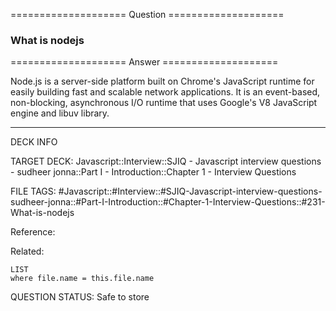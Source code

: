 ==================== Question ====================  

### What is nodejs  

==================== Answer ====================  

Node.js is a server-side platform built on Chrome's JavaScript runtime for
easily building fast and scalable network applications. It is an event-based,
non-blocking, asynchronous I/O runtime that uses Google's V8 JavaScript engine
and libuv library.

---

DECK INFO

TARGET DECK: Javascript::Interview::SJIQ - Javascript interview questions -
sudheer jonna::Part I - Introduction::Chapter 1 - Interview Questions

FILE TAGS:
#Javascript::#Interview::#SJIQ-Javascript-interview-questions-sudheer-jonna::#Part-I-Introduction::#Chapter-1-Interview-Questions::#231-What-is-nodejs

Reference:

Related:

```dataview
LIST
where file.name = this.file.name
```

QUESTION STATUS: Safe to store
